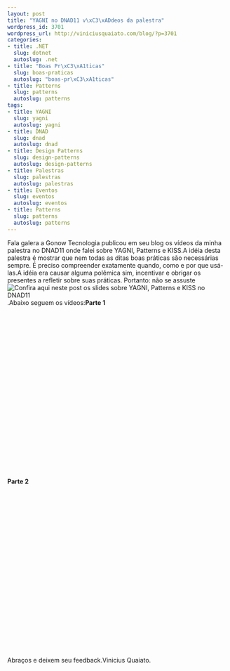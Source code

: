 ```yaml
--- 
layout: post
title: "YAGNI no DNAD11 v\xC3\xADdeos da palestra"
wordpress_id: 3701
wordpress_url: http://viniciusquaiato.com/blog/?p=3701
categories: 
- title: .NET
  slug: dotnet
  autoslug: .net
- title: "Boas Pr\xC3\xA1ticas"
  slug: boas-praticas
  autoslug: "boas-pr\xC3\xA1ticas"
- title: Patterns
  slug: patterns
  autoslug: patterns
tags: 
- title: YAGNI
  slug: yagni
  autoslug: yagni
- title: DNAD
  slug: dnad
  autoslug: dnad
- title: Design Patterns
  slug: design-patterns
  autoslug: design-patterns
- title: Palestras
  slug: palestras
  autoslug: palestras
- title: Eventos
  slug: eventos
  autoslug: eventos
- title: Patterns
  slug: patterns
  autoslug: patterns
---
```

Fala galera a Gonow Tecnologia publicou em seu blog os vídeos da minha palestra no DNAD11 onde falei sobre YAGNI, Patterns e KISS.A idéia desta palestra é mostrar que nem todas as ditas boas práticas são necessárias sempre. É preciso compreender exatamente quando, como e por que usá-las.A idéia era causar alguma polêmica sim, incentivar e obrigar os presentes a refletir sobre suas práticas. Portanto: não se assuste![Confira aqui neste post os slides sobre YAGNI, Patterns e KISS no DNAD11](http://viniciusquaiato.com/blog/slides-palestra-yagni-kiss-e-over-patternization-no-dnad11/).Abaixo seguem os vídeos:**Parte 1**<object width="640" height="390"><param name="movie" value="http://www.youtube.com/v/EhNQ2QEcD2k?version=3&amp;
    hl=en_US&amp;
    rel=0" /><param name="allowFullScreen" value="true" /><param name="allowscriptaccess" value="always" /><embed src="http://www.youtube.com/v/EhNQ2QEcD2k?version=3&amp;
    hl=en_US&amp;
    rel=0" type="application/x-shockwave-flash" width="640" height="390" allowscriptaccess="always" allowfullscreen="true"></embed></object>**Parte 2**<object width="640" height="390"><param name="movie" value="http://www.youtube.com/v/8SLWfq18AFE?version=3&amp;
    hl=en_US&amp;
    rel=0" /><param name="allowFullScreen" value="true" /><param name="allowscriptaccess" value="always" /><embed src="http://www.youtube.com/v/8SLWfq18AFE?version=3&amp;
    hl=en_US&amp;
    rel=0" type="application/x-shockwave-flash" width="640" height="390" allowscriptaccess="always" allowfullscreen="true"></embed></object>Abraços e deixem seu feedback.Vinicius Quaiato.
